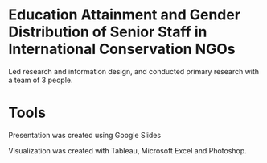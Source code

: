 # Education Attainment and Gender Distribution of Senior Staff in International Conservation NGOs

Led research and information design, and conducted primary research with a team of 3 people. 

# Tools

Presentation was created using Google Slides

Visualization was created with Tableau, Microsoft Excel and Photoshop.
